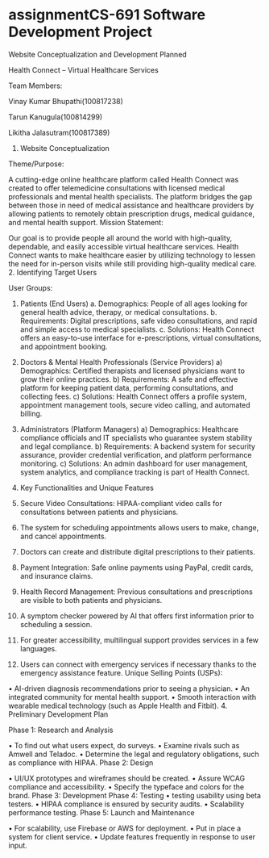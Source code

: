 # assignmentCS-691 Software Development Project

Website Conceptualization and Development Planned

Health Connect – Virtual Healthcare Services

 

Team Members:

Vinay Kumar Bhupathi(100817238)

Tarun Kanugula(100814299)

Likitha Jalasutram(100817389)

1. Website Conceptualization

Theme/Purpose:

A cutting-edge online healthcare platform called Health Connect was created to offer telemedicine consultations with licensed medical professionals and mental health specialists. The platform bridges the gap between those in need of medical assistance and healthcare providers by allowing patients to remotely obtain prescription drugs, medical guidance, and mental health support.
Mission Statement:

Our goal is to provide people all around the world with high-quality, dependable, and easily accessible virtual healthcare services. Health Connect wants to make healthcare easier by utilizing technology to lessen the need for in-person visits while still providing high-quality medical care.
2. Identifying Target Users

User Groups:

1. Patients (End Users)
a. Demographics: People of all ages looking for general health advice, therapy, or medical consultations.
b. Requirements: Digital prescriptions, safe video consultations, and rapid and simple access to medical specialists.
c. Solutions: Health Connect offers an easy-to-use interface for e-prescriptions, virtual consultations, and appointment booking.
 
2. Doctors & Mental Health Professionals (Service Providers)
a) Demographics: Certified therapists and licensed physicians want to grow their online practices.
b) Requirements: A safe and effective platform for keeping patient data, performing consultations, and collecting fees.
c) Solutions: Health Connect offers a profile system, appointment management tools, secure video calling, and automated billing.
 
3. Administrators (Platform Managers)
a) Demographics: Healthcare compliance officials and IT specialists who guarantee system stability and legal compliance.
b) Requirements: A backend system for security assurance, provider credential verification, and platform performance monitoring.
c) Solutions: An admin dashboard for user management, system analytics, and compliance tracking is part of Health Connect.
3. Key Functionalities and Unique Features

1. Secure Video Consultations: HIPAA-compliant video calls for consultations between patients and physicians.
2. The system for scheduling appointments allows users to make, change, and cancel appointments.
3. Doctors can create and distribute digital prescriptions to their patients.
4. Payment Integration: Safe online payments using PayPal, credit cards, and insurance claims.
5. Health Record Management: Previous consultations and prescriptions are visible to both patients and physicians.
6. A symptom checker powered by AI that offers first information prior to scheduling a session.
7. For greater accessibility, multilingual support provides services in a few languages.
8. Users can connect with emergency services if necessary thanks to the emergency assistance feature.
Unique Selling Points (USPs):

• AI-driven diagnosis recommendations prior to seeing a physician.
• An integrated community for mental health support.
• Smooth interaction with wearable medical technology (such as Apple Health and Fitbit).
4. Preliminary Development Plan

Phase 1: Research and Analysis

• To find out what users expect, do surveys.
• Examine rivals such as Amwell and Teladoc.
• Determine the legal and regulatory obligations, such as compliance with HIPAA.
Phase 2: Design

• UI/UX prototypes and wireframes should be created.
• Assure WCAG compliance and accessibility.
• Specify the typeface and colors for the brand.
Phase 3: Development
Phase 4: Testing
• testing usability using beta testers.
• HIPAA compliance is ensured by security audits.
• Scalability performance testing.
Phase 5: Launch and Maintenance

• For scalability, use Firebase or AWS for deployment.
• Put in place a system for client service.
• Update features frequently in response to user input.
 
 
 
 
 
 

 
 

 
 
 
 
